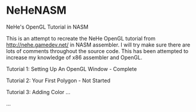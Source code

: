 NeHeNASM
========

NeHe's OpenGL Tutorial in NASM

This is an attempt to recreate the NeHe OpenGL tutorial from http://nehe.gamedev.net/ in NASM assembler. I will try make sure there are lots of comments throughout the source code. This has been attempted to increase my knowledge of x86 assembler and OpenGL.


Tutorial 1: Setting Up An OpenGL Window - Complete

Tutorial 2: Your First Polygon - Not Started

Tutorial 3: Adding Color ...

...

